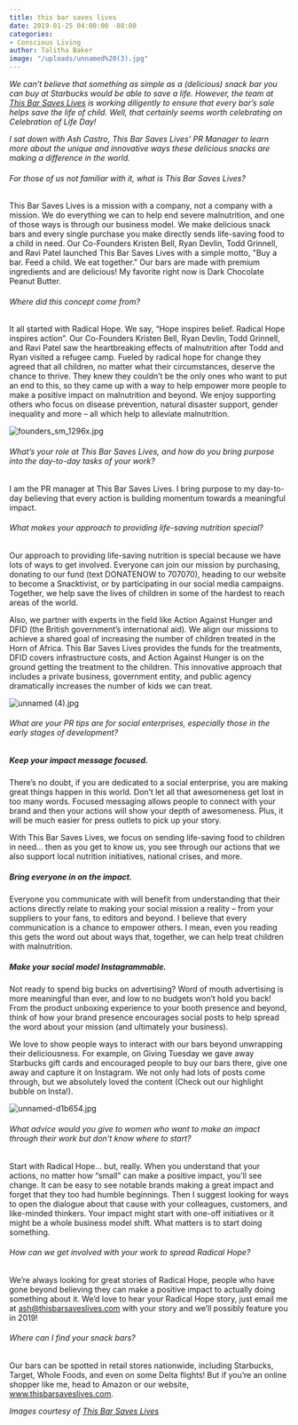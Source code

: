 ```yaml
---
title: this bar saves lives
date: 2019-01-25 04:00:00 -08:00
categories:
- Conscious Living
author: Talitha Baker
image: "/uploads/unnamed%20(3).jpg"
---
```


_We can’t believe that something as simple as a (delicious) snack bar you can buy at Starbucks would be able to save a life. However, the team at [This Bar Saves Lives](https://www.thisbarsaveslives.com/) is working diligently to ensure that every bar’s sale helps save the life of child. Well, that certainly seems worth celebrating on Celebration of Life Day!_

_I sat down with Ash Castro, This Bar Saves Lives’ PR Manager to learn more about the unique and innovative ways these delicious snacks are making a difference in the world._

###### For those of us not familiar with it, what is This Bar Saves Lives?

This Bar Saves Lives is a mission with a company, not a company with a mission. We do everything we can to help end severe malnutrition, and one of those ways is through our business model. We make delicious snack bars and every single purchase you make directly sends life-saving food to a child in need. Our Co-Founders Kristen Bell, Ryan Devlin, Todd Grinnell, and Ravi Patel launched This Bar Saves Lives with a simple motto, "Buy a bar. Feed a child. We eat together." Our bars are made with premium ingredients and are delicious! My favorite right now is Dark Chocolate Peanut Butter.  

###### Where did this concept come from?

It all started with Radical Hope. We say, “Hope inspires belief. Radical Hope inspires action”. Our Co-Founders Kristen Bell, Ryan Devlin, Todd Grinnell, and Ravi Patel saw the heartbreaking effects of malnutrition after Todd and Ryan visited a refugee camp. Fueled by radical hope for change they agreed that all children, no matter what their circumstances, deserve the chance to thrive. They knew they couldn’t be the only ones who want to put an end to this, so they came up with a way to help empower more people to make a positive impact on malnutrition and beyond. We enjoy supporting others who focus on disease prevention, natural disaster support, gender inequality and more – all which help to alleviate malnutrition. 

![founders_sm_1296x.jpg](/uploads/founders_sm_1296x.jpg)

###### What’s your role at This Bar Saves Lives, and how do you bring purpose into the day-to-day tasks of your work?

I am the PR manager at This Bar Saves Lives. I bring purpose to my day-to-day believing that every action is building momentum towards a meaningful impact.

###### What makes your approach to providing life-saving nutrition special?

Our approach to providing life-saving nutrition is special because we have lots of ways to get involved. Everyone can join our mission by purchasing, donating to our fund (text DONATENOW to 707070), heading to our website to become a Snacktivist, or by participating in our social media campaigns. Together, we help save the lives of children in some of the hardest to reach areas of the world.

Also, we partner with experts in the field like Action Against Hunger and DFID (the British government’s international aid). We align our missions to achieve a shared goal of increasing the number of children treated in the Horn of Africa. This Bar Saves Lives provides the funds for the treatments, DFID covers infrastructure costs, and Action Against Hunger is on the ground getting the treatment to the children. This innovative approach that includes a private business, government entity, and public agency dramatically increases the number of kids we can treat. 

![unnamed (4).jpg](/uploads/unnamed%20(4).jpg)

###### What are your PR tips are for social enterprises, especially those in the early stages of development?

##### Keep your impact message focused. 

There’s no doubt, if you are dedicated to a social enterprise, you are making great things happen in this world. Don’t let all that awesomeness get lost in too many words. Focused messaging allows people to connect with your brand and then your actions will show your depth of awesomeness. Plus, it will be much easier for press outlets to pick up your story. 

With This Bar Saves Lives, we focus on sending life-saving food to children in need… then as you get to know us, you see through our actions that we also support local nutrition initiatives, national crises, and more. 

##### Bring everyone in on the impact.

Everyone you communicate with will benefit from understanding that their actions directly relate to making your social mission a reality – from your suppliers to your fans, to editors and beyond. I believe that every communication is a chance to empower others. I mean, even you reading this gets the word out about ways that, together, we can help treat children with malnutrition.

##### Make your social model Instagrammable.

Not ready to spend big bucks on advertising? Word of mouth advertising is more meaningful than ever, and low to no budgets won’t hold you back! From the product unboxing experience to your booth presence and beyond, think of how your brand presence encourages social posts to help spread the word about your mission (and ultimately your business). 

We love to show people ways to interact with our bars beyond unwrapping their deliciousness. For example, on Giving Tuesday we gave away Starbucks gift cards and encouraged people to buy our bars there, give one away and capture it on Instagram. We not only had lots of posts come through, but we absolutely loved the content (Check out our highlight bubble on Insta!). 

![unnamed-d1b654.jpg](/uploads/unnamed-d1b654.jpg)

###### What advice would you give to women who want to make an impact through their work but don't know where to start?

Start with Radical Hope… but, really. When you understand that your actions, no matter how “small” can make a positive impact, you’ll see change. It can be easy to see notable brands making a great impact and forget that they too had humble beginnings.
Then I suggest looking for ways to open the dialogue about that cause with your colleagues, customers, and like-minded thinkers. Your impact might start with one-off initiatives or it might be a whole business model shift. What matters is to start doing something.

###### How can we get involved with your work to spread Radical Hope?

We’re always looking for great stories of Radical Hope, people who have gone beyond believing they can make a positive impact to actually doing something about it. We’d love to hear your Radical Hope story, just email me at ash@thisbarsaveslives.com with your story and we’ll possibly feature you in 2019! 

###### Where can I find your snack bars?

Our bars can be spotted in retail stores nationwide, including Starbucks, Target, Whole Foods, and even on some Delta flights! But if you’re an online shopper like me, head to Amazon or our website, www.thisbarsaveslives.com. 

_Images courtesy of [This Bar Saves Lives](https://www.thisbarsaveslives.com/)_
